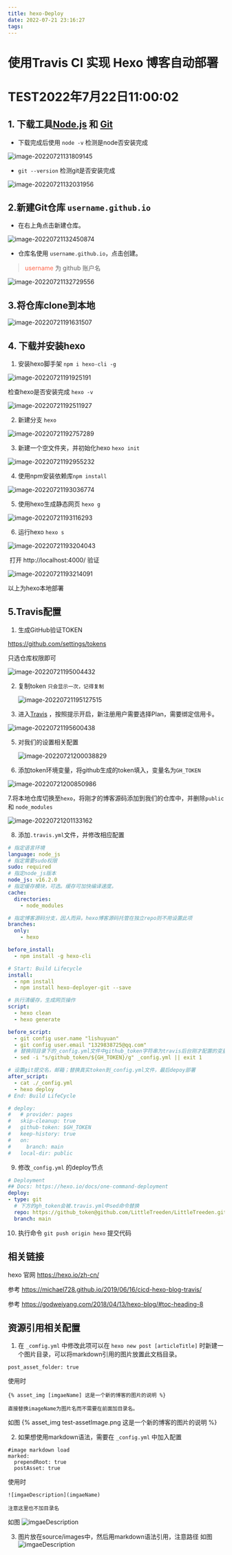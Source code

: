 ```yaml
---
title: hexo-Deploy
date: 2022-07-21 23:16:27
tags:
---
```

# 使用Travis CI 实现 Hexo 博客自动部署

# TEST2022年7月22日11:00:02

## 1. 下载工具[Node.js](https://nodejs.org/en/) 和 [Git](https://git-scm.com/)

-   下载完成后使用 `node -v` 检测是node否安装完成

![image-20220721131809145](image-20220721131809145.png)

-   `git --version` 检测git是否安装完成

![image-20220721132031956](image-20220721132031956.png)

## 2.新建Git仓库 `username.github.io`

-   在右上角点击新建仓库。

![image-20220721132450874](image-20220721132450874.png)

-   仓库名使用 `username.github.io`，点击创建。

>   <font color = "#FF6347">username</font> 为 github 账户名

![image-20220721132729556](image-20220721132729556.png)

## 3.将仓库clone到本地

![image-20220721191631507](image-20220721191631507.png)

## 4. 下载并安装hexo



1.   安装hexo脚手架 `npm i hexo-cli -g`

![image-20220721191925191](image-20220721191925191.png)

检查hexo是否安装完成 `hexo -v`

![image-20220721192511927](image-20220721192511927.png)

2.   新建分支 `hexo` 

![image-20220721192757289](image-20220721192757289.png)

3.   新建一个空文件夹，并初始化hexo `hexo init`

![image-20220721192955232](image-20220721192955232.png)

4.   使用npm安装依赖库`npm install`

![image-20220721193036774](image-20220721193036774.png)

5.   使用hexo生成静态网页 `hexo g`

![image-20220721193116293](image-20220721193116293.png)

6.   运行hexo `hexo s`

![image-20220721193204043](image-20220721193204043.png)

​	打开 http://localhost:4000/ 验证

![image-20220721193214091](image-20220721193214091.png)

以上为hexo本地部署

## 5.Travis配置

1.   生成GitHub验证TOKEN

https://github.com/settings/tokens

只选仓库权限即可

![image-20220721195004432](image-20220721195004432.png)

2.   复制token `只会显示一次，记得复制` 

     ![image-20220721195127515](image-20220721195127515.png)

4.   进入[Travis](https://www.travis-ci.com/account/repositories) ，按照提示开启，新注册用户需要选择Plan，需要绑定信用卡。

![image-20220721195600438](image-20220721195600438.png)

5.   对我们的设置相关配置

     ![image-20220721200038829](image-20220721200038829.png)

6.   添加token环境变量，将github生成的token填入，变量名为`GH_TOKEN`

![image-20220721200850986](image-20220721200850986.png)

7.将本地仓库切换至`hexo`，将刚才的博客源码添加到我们的仓库中，并删除`public` 和 `node_modules`

![image-20220721201133162](image-20220721201133162.png)

8.   添加`.travis.yml`文件，并修改相应配置

```yaml
# 指定语言环境
language: node_js
# 指定需要sudo权限
sudo: required
# 指定node_js版本
node_js: v16.2.0
# 指定缓存模块，可选。缓存可加快编译速度。
cache:
  directories:
    - node_modules

# 指定博客源码分支，因人而异。hexo博客源码托管在独立repo则不用设置此项
branches:
  only:
    - hexo 

before_install:
  - npm install -g hexo-cli

# Start: Build Lifecycle
install:
  - npm install
  - npm install hexo-deployer-git --save

# 执行清缓存，生成网页操作
script:
  - hexo clean
  - hexo generate

before_script:
  - git config user.name "lishuyuan"
  - git config user.email "1329838725@qq.com"
  # 替换同目录下的_config.yml文件中github_token字符串为travis后台刚才配置的变量，注>意此处sed命令用了双引号。单引号无效！
  - sed -i "s/github_token/${GH_TOKEN}/g" _config.yml || exit 1

# 设置git提交名，邮箱；替换真实token到_config.yml文件，最后depoy部署
after_script:
  - cat ./_config.yml
  - hexo deploy
# End: Build LifeCycle

# deploy:
#   # provider: pages
#   skip-cleanup: true
#   github-token: $GH_TOKEN
#   keep-history: true
#   on:
#     branch: main
#   local-dir: public
```

9.   修改`_config.yml` 的deploy节点

```yaml
# Deployment
## Docs: https://hexo.io/docs/one-command-deployment
deploy:
- type: git
  # 下方的gh_token会被.travis.yml中sed命令替换
  repo: https://github_token@github.com/LittleTreeden/LittleTreeden.github.io.git
  branch: main
```

10.   执行命令 `git push origin hexo` 提交代码

## 相关链接

hexo 官网 https://hexo.io/zh-cn/

参考 https://michael728.github.io/2019/06/16/cicd-hexo-blog-travis/

参考 https://godweiyang.com/2018/04/13/hexo-blog/#toc-heading-8

## 资源引用相关配置
1. 在 `_comfig.yml` 中修改此项可以在 `hexo new post [articleTitle]` 时新建一个图片目录，可以将markdown引用的图片放置此文档目录。

```ymal
post_asset_folder: true
```

使用时
```
{% asset_img [imgaeName] 这是一个新的博客的图片的说明 %}

直接替换imageName为图片名而不需要在前面加目录名。
```

如图
{% asset_img test-assetImage.png 这是一个新的博客的图片的说明 %}

2. 如果想使用markdown语法，需要在 `_config.yml` 中加入配置

```
#image markdown load
marked:
  prependRoot: true
  postAsset: true
```

使用时
```
![imgaeDescription](imgaeName)

注意这里也不加目录名
```

如图
![imgaeDescription](test.png)

3. 图片放在source/images中，然后用markdown语法引用，注意路径
如图
![imgaeDescription](images/test.png)